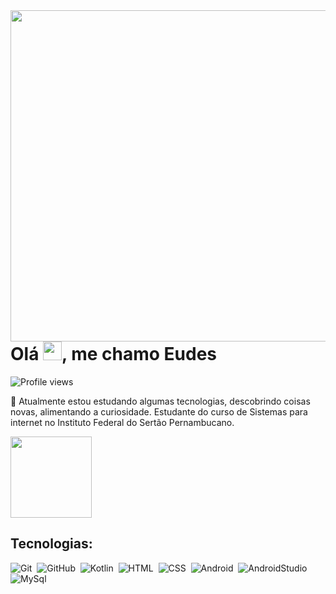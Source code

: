 <img align="right" height="530em" src="https://raw.githubusercontent.com/gist/Eudesps/a8b54db40bd31e083ed0410675ed91d7/raw/d9ed830296f0e6ea34024e8918ea1ba02e4c7e49/githubcard.svg"/>
<h1 align="left">Olá <img src="https://raw.githubusercontent.com/kaueMarques/kaueMarques/master/hi.gif" height="30px">, me chamo Eudes</h1>
<p align="left"> <img src="https://komarev.com/ghpvc/?username=eudesps&color=yellow" alt="Profile views" /></p>
<p>🔭 Atualmente estou estudando algumas tecnologias, descobrindo coisas novas, alimentando a curiosidade.
  Estudante do curso de Sistemas para internet no Instituto Federal do Sertão Pernambucano.</p>
<div>
  <img height=130cm src="https://github-readme-stats.vercel.app/api/top-langs/?username=eudesps&layout=compact&theme=cobalt"/>
</div>

## Tecnologias:
![Git](https://img.shields.io/badge/-Git-05122A?style=flat&logo=git)&nbsp;
![GitHub](https://img.shields.io/badge/-GitHub-05122A?style=flat&logo=github)&nbsp;
![Kotlin](https://img.shields.io/badge/-Kotlin-05122A?style=flat&logo=Kotlin)&nbsp;
![HTML](https://img.shields.io/badge/-HTML-05122A?style=flat&logo=HTML5)&nbsp;
![CSS](https://img.shields.io/badge/-CSS-05122A?style=flat&logo=CSS3&logoColor=1572B6)&nbsp;
![Android](https://img.shields.io/badge/-Android-05122A?style=flat&logo=Android&logoColor=1572B6)&nbsp;
![AndroidStudio](https://img.shields.io/badge/-AndroidStudio-05122A?style=flat&logo=Androidstudio&logoColor=1572B6)&nbsp;
![MySql](https://img.shields.io/badge/-MySql-05122A?style=flat&logo=Mysql&logoColor=1572B6)&nbsp;
